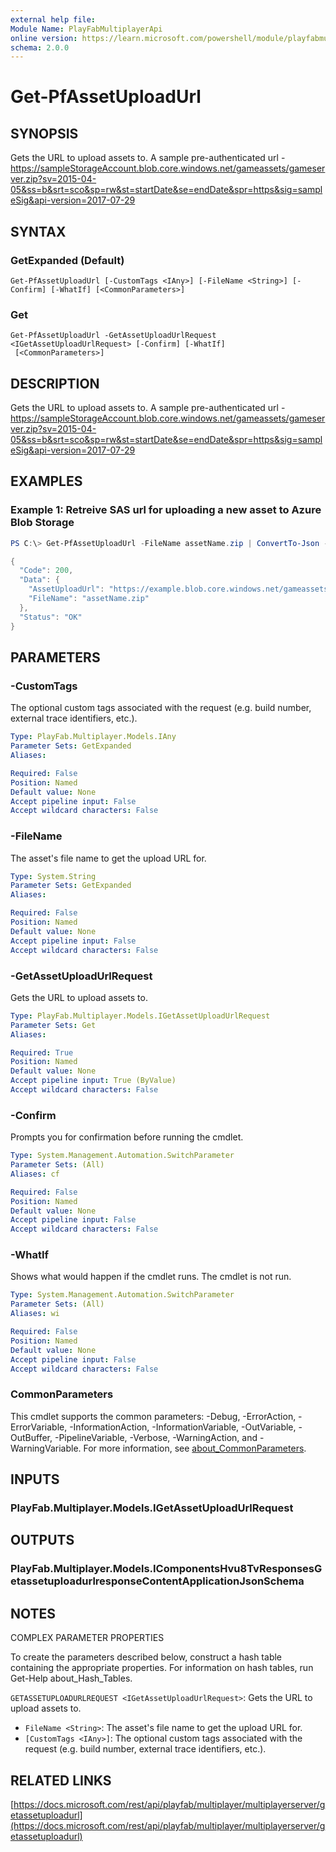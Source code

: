 ```yaml
---
external help file:
Module Name: PlayFabMultiplayerApi
online version: https://learn.microsoft.com/powershell/module/playfabmultiplayerapi/get-pfassetuploadurl
schema: 2.0.0
---
```


# Get-PfAssetUploadUrl

## SYNOPSIS
Gets the URL to upload assets to.
A sample pre-authenticated url - https://sampleStorageAccount.blob.core.windows.net/gameassets/gameserver.zip?sv=2015-04-05&ss=b&srt=sco&sp=rw&st=startDate&se=endDate&spr=https&sig=sampleSig&api-version=2017-07-29

## SYNTAX

### GetExpanded (Default)
```
Get-PfAssetUploadUrl [-CustomTags <IAny>] [-FileName <String>] [-Confirm] [-WhatIf] [<CommonParameters>]
```

### Get
```
Get-PfAssetUploadUrl -GetAssetUploadUrlRequest <IGetAssetUploadUrlRequest> [-Confirm] [-WhatIf]
 [<CommonParameters>]
```

## DESCRIPTION
Gets the URL to upload assets to.
A sample pre-authenticated url - https://sampleStorageAccount.blob.core.windows.net/gameassets/gameserver.zip?sv=2015-04-05&ss=b&srt=sco&sp=rw&st=startDate&se=endDate&spr=https&sig=sampleSig&api-version=2017-07-29

## EXAMPLES

### Example 1: Retreive SAS url for uploading a new asset to Azure Blob Storage
```powershell
PS C:\> Get-PfAssetUploadUrl -FileName assetName.zip | ConvertTo-Json -depth 5

{
  "Code": 200,
  "Data": {
    "AssetUploadUrl": "https://example.blob.core.windows.net/gameassets/assetName5.zip?sv=2015-04-05&ss=b&srt=sco&sp=rw&st=2021-02-16T17%3A50%3A54.1522880Z&se=2021-02-16T23%3A50%3A54.1522869Z&spr=https&sig=06dW11txp76vFjq%2BV9IiXwCSfyQYGHk%2FrKbtiUlbitM%3D&api-version=2018-03-28",
    "FileName": "assetName.zip"
  },
  "Status": "OK"
}
```



## PARAMETERS

### -CustomTags
The optional custom tags associated with the request (e.g.
build number, external trace identifiers, etc.).

```yaml
Type: PlayFab.Multiplayer.Models.IAny
Parameter Sets: GetExpanded
Aliases:

Required: False
Position: Named
Default value: None
Accept pipeline input: False
Accept wildcard characters: False
```

### -FileName
The asset's file name to get the upload URL for.

```yaml
Type: System.String
Parameter Sets: GetExpanded
Aliases:

Required: False
Position: Named
Default value: None
Accept pipeline input: False
Accept wildcard characters: False
```

### -GetAssetUploadUrlRequest
Gets the URL to upload assets to.

```yaml
Type: PlayFab.Multiplayer.Models.IGetAssetUploadUrlRequest
Parameter Sets: Get
Aliases:

Required: True
Position: Named
Default value: None
Accept pipeline input: True (ByValue)
Accept wildcard characters: False
```

### -Confirm
Prompts you for confirmation before running the cmdlet.

```yaml
Type: System.Management.Automation.SwitchParameter
Parameter Sets: (All)
Aliases: cf

Required: False
Position: Named
Default value: None
Accept pipeline input: False
Accept wildcard characters: False
```

### -WhatIf
Shows what would happen if the cmdlet runs.
The cmdlet is not run.

```yaml
Type: System.Management.Automation.SwitchParameter
Parameter Sets: (All)
Aliases: wi

Required: False
Position: Named
Default value: None
Accept pipeline input: False
Accept wildcard characters: False
```

### CommonParameters
This cmdlet supports the common parameters: -Debug, -ErrorAction, -ErrorVariable, -InformationAction, -InformationVariable, -OutVariable, -OutBuffer, -PipelineVariable, -Verbose, -WarningAction, and -WarningVariable. For more information, see [about_CommonParameters](http://go.microsoft.com/fwlink/?LinkID=113216).

## INPUTS

### PlayFab.Multiplayer.Models.IGetAssetUploadUrlRequest

## OUTPUTS

### PlayFab.Multiplayer.Models.IComponentsHvu8TvResponsesGetassetuploadurlresponseContentApplicationJsonSchema

## NOTES

COMPLEX PARAMETER PROPERTIES

To create the parameters described below, construct a hash table containing the appropriate properties. For information on hash tables, run Get-Help about_Hash_Tables.


`GETASSETUPLOADURLREQUEST <IGetAssetUploadUrlRequest>`: Gets the URL to upload assets to.
  - `FileName <String>`: The asset's file name to get the upload URL for.
  - `[CustomTags <IAny>]`: The optional custom tags associated with the request (e.g. build number, external trace identifiers, etc.).

## RELATED LINKS

[https://docs.microsoft.com/rest/api/playfab/multiplayer/multiplayerserver/getassetuploadurl](https://docs.microsoft.com/rest/api/playfab/multiplayer/multiplayerserver/getassetuploadurl)

